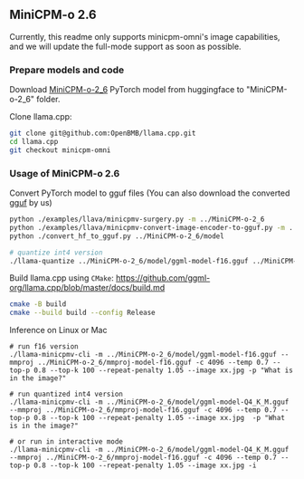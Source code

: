 ## MiniCPM-o 2.6
Currently, this readme only supports minicpm-omni's image capabilities, and we will update the full-mode support as soon as possible.

### Prepare models and code

Download [MiniCPM-o-2_6](https://huggingface.co/openbmb/MiniCPM-o-2_6) PyTorch model from huggingface to "MiniCPM-o-2_6" folder.

Clone llama.cpp:
```bash
git clone git@github.com:OpenBMB/llama.cpp.git
cd llama.cpp
git checkout minicpm-omni
```

### Usage of MiniCPM-o 2.6

Convert PyTorch model to gguf files (You can also download the converted [gguf](https://huggingface.co/openbmb/MiniCPM-o-2_6-gguf) by us)

```bash
python ./examples/llava/minicpmv-surgery.py -m ../MiniCPM-o-2_6
python ./examples/llava/minicpmv-convert-image-encoder-to-gguf.py -m ../MiniCPM-o-2_6 --minicpmv-projector ../MiniCPM-o-2_6/minicpmv.projector --output-dir ../MiniCPM-o-2_6/ --image-mean 0.5 0.5 0.5 --image-std 0.5 0.5 0.5 --minicpmv_version 4
python ./convert_hf_to_gguf.py ../MiniCPM-o-2_6/model

# quantize int4 version
./llama-quantize ../MiniCPM-o-2_6/model/ggml-model-f16.gguf ../MiniCPM-o-2_6/model/ggml-model-Q4_K_M.gguf Q4_K_M
```

Build llama.cpp using `CMake`:
https://github.com/ggml-org/llama.cpp/blob/master/docs/build.md

```bash
cmake -B build
cmake --build build --config Release
```

Inference on Linux or Mac
```
# run f16 version
./llama-minicpmv-cli -m ../MiniCPM-o-2_6/model/ggml-model-f16.gguf --mmproj ../MiniCPM-o-2_6/mmproj-model-f16.gguf -c 4096 --temp 0.7 --top-p 0.8 --top-k 100 --repeat-penalty 1.05 --image xx.jpg -p "What is in the image?"

# run quantized int4 version
./llama-minicpmv-cli -m ../MiniCPM-o-2_6/model/ggml-model-Q4_K_M.gguf --mmproj ../MiniCPM-o-2_6/mmproj-model-f16.gguf -c 4096 --temp 0.7 --top-p 0.8 --top-k 100 --repeat-penalty 1.05 --image xx.jpg  -p "What is in the image?"

# or run in interactive mode
./llama-minicpmv-cli -m ../MiniCPM-o-2_6/model/ggml-model-Q4_K_M.gguf --mmproj ../MiniCPM-o-2_6/mmproj-model-f16.gguf -c 4096 --temp 0.7 --top-p 0.8 --top-k 100 --repeat-penalty 1.05 --image xx.jpg -i
```
